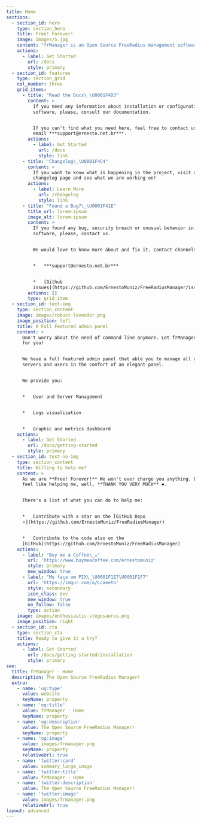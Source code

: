 ```yaml
---
title: Home
sections:
  - section_id: hero
    type: section_hero
    title: Free! Forever!
    image: images/5.jpg
    content: "frManager is an Open Source FreeRadius management software, you can use it as you please \U0001F642\n"
    actions:
      - label: Get Started
        url: /docs
        style: primary
  - section_id: features
    type: section_grid
    col_number: three
    grid_items:
      - title: "Read the Docs\_\U0001F4D3"
        content: >
          If you need any information about installation or configuration of the
          software, please, consult our documentation.


          If you can't find what you need here, feel free to contact us via
          email ***support@ernesto.net.br***.
        actions:
          - label: Get Started
            url: /docs
            style: link
      - title: "Changelog\_\U0001F4C4"
        content: >
          If you want to know what is happening in the project, visit our
          changelog page and see what we are working on!
        actions:
          - label: Learn More
            url: /changelog
            style: link
      - title: "Found a Bug?\_\U0001F41E"
        title_url: lorem-ipsum
        image_alt: lorem-ipsum
        content: >
          If you found any bug, security breach or unusual behavior in the
          software, please, contact us.


          We would love to know more about and fix it. Contact channels:


          *   ***support@ernesto.net.br***


          *   [Github
          issues](https://github.com/ErnestoMuniz/FreeRadiusManager/issues)
        actions: []
        type: grid_item
  - section_id: text-img
    type: section_content
    image: images/robust-lavender.png
    image_position: left
    title: A Full Featured admin panel
    content: >
      Don't worry about the need of command line anymore. Let frManager do it
      for you!


      We have a full featured admin panel that able you to manage all your
      servers and users in the confort of an elegant panel.


      We provide you:


      *   User and Server Management


      *   Logs visualization


      *   Graphic and metrics dashboard
    actions:
      - label: Get Started
        url: /docs/getting-started
        style: primary
  - section_id: text-no-img
    type: section_content
    title: Willing to help me?
    content: >
      As we are **Free! Forever!** We won't ever charge you anything. But if you
      feel like helping me, well, **THANK YOU VERY MUCH** ❤️.


      There's a list of what you can do to help me:


      *   Contribute with a star on the [GitHub Repo
      ⭐️](https://github.com/ErnestoMuniz/FreeRadiusManager)


      *   Contribute to the code also on the
      [GitHub](https://github.com/ErnestoMuniz/FreeRadiusManager)
    actions:
      - label: "Buy me a Coffee\_☕️"
        url: 'https://www.buymeacoffee.com/ernestomuniz'
        style: primary
        new_window: true
      - label: "Me faça um PIX\_\U0001F1E7\U0001F1F7"
        url: 'https://imgur.com/a/Lcaeeto'
        style: secondary
        icon_class: dev
        new_window: true
        no_follow: false
        type: action
    image: images/enthusiastic-stegosaurus.png
    image_position: right
  - section_id: cta
    type: section_cta
    title: Ready to give it a try?
    actions:
      - label: Get Started
        url: /docs/getting-started/installation
        style: primary
seo:
  title: frManager - Home
  description: The Open Source FreeRadius Manager!
  extra:
    - name: 'og:type'
      value: website
      keyName: property
    - name: 'og:title'
      value: frManager - Home
      keyName: property
    - name: 'og:description'
      value: The Open Source FreeRadius Manager!
      keyName: property
    - name: 'og:image'
      value: images/frmanager.png
      keyName: property
      relativeUrl: true
    - name: 'twitter:card'
      value: summary_large_image
    - name: 'twitter:title'
      value: frManager - Home
    - name: 'twitter:description'
      value: The Open Source FreeRadius Manager!
    - name: 'twitter:image'
      value: images/frmanager.png
      relativeUrl: true
layout: advanced
---
```


